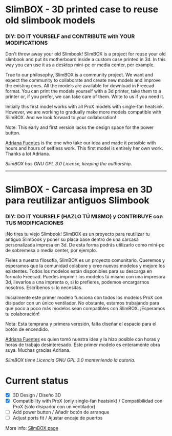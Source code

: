 # SlimBOX - 3D printed case to reuse old slimbook models
### DIY: DO IT YOURSELF and CONTRIBUTE with YOUR MODIFICATIONS

Don't throw away your old Slimbook! SlimBOX is a project for reuse your old slimbook and put its motherboard inside a custom case printed in 3d. In this way you can use it as a desktop mini-pc or media center, per example.

True to our philosophy, SlimBOX is a community project. We want and expect the community to collaborate and create new models and improve the existing ones. All the models are available for download in Freecad format. You can print the models yourself with a 3d printer, take them to a printer or, if you prefer, we can take care of them. Write to us if you need it.

Initially this first model works with all ProX models with single-fan heatsink. However, we are working to gradually make more models compatible with SlimBOX. And we look forward to your collaboration!

Note: This early and first version lacks the design space for the power button.

[Adriana Fuentes](https://www.linkedin.com/in/adriana-fuentes-garc%C3%ADa-92756b68/) is the one who take our idea and made it possible with hours and hours of selfless work. This first model is entirely her own work. Thanks a lot Adriana.

*SlimBOX has GNU GPL 3.0 License, keeping the authorship.*

---------------------------------------------------
# SlimBOX - Carcasa impresa en 3D para reutilizar antiguos Slimbook
### DIY: DO IT YOURSELF (HAZLO TÚ MISMO) y CONTRIBUYE con TUS MODIFICACIONES

¡No tires tu viejo Slimbook! SlimBOX es un proyecto para reutilizar tu antiguo Slimbook y poner su placa base dentro de una carcasa personalizada impresa en 3d. De esta forma podrás utilizarlo como mini-pc de sobremesa o media center, por ejemplo.

Fieles a nuestra filosofía, SlimBOX es un proyecto comunitario. Queremos y esperamos que la comunidad colabore y cree nuevos modelos y mejore los existentes. Todos los modelos están disponibles para su descarga en formato Freecad. Puedes imprimir los modelos tú mismo con una impresora 3d, llevarlos a una imprenta o, si lo prefieres, podemos encargarnos nosotros. Escríbenos si lo necesitas.

Inicialmente este primer modelo funciona con todos los modelos ProX con disipador con un único ventilador. No obstante, estamos trabajando para que poco a poco más modelos sean compatibles con SlimBOX. ¡Esperamos tu colaboración!

Nota: Esta temprana y primera veresión, falta diseñar el espacio para el botón de encendido.

[Adriana Fuentes](https://www.linkedin.com/in/adriana-fuentes-garc%C3%ADa-92756b68/) es quien tomó nuestra idea y la hizo posible con horas y horas de trabajo desinteresado. Este primer modelo es enteramente obra suya. Muchas gracias Adriana.

*SlimBOX tiene Licencia GNU GPL 3.0 manteniendo la autoría.*


# Current status
- [X] 3D Design / Diseño 3D
- [X] Compatibility with ProX (only single-fan heatsink) / Compatibilidad con ProX (sólo disipador con un ventilador)
- [ ] Add power button / Añadir botón de arranque
- [ ] Adjust ports fit / Ajustar encaje de puertos

More info: [SlimBOX page](https://slimbook.com/slimbox) 
